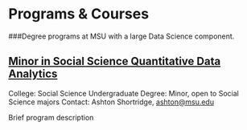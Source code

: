 # Programs & Courses
###Degree programs at MSU with a large Data Science component.

## [Minor in Social Science Quantitative Data Analytics](https://reg.msu.edu/AcademicPrograms/ProgramDetail.aspx?Program=7786)
College: Social Science
Undergraduate Degree: Minor, open to Social Science majors
Contact: Ashton Shortridge, ashton@msu.edu

Brief program description
